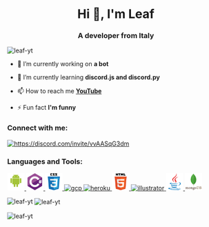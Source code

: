 <h1 align="center">Hi 👋, I'm Leaf</h1>
<h3 align="center">A developer from Italy</h3>

<p align="left"> <img src="https://komarev.com/ghpvc/?username=leaf-yt&label=Profile%20views&color=0e75b6&style=flat" alt="leaf-yt" /> </p>

- 🔭 I’m currently working on **a bot**

- 🌱 I’m currently learning **discord.js and discord.py**

- 📫 How to reach me **[YouTube](https://youtube.com/channel/UC9yRVadElzxSO3ZUywK6Yig)**

- ⚡ Fun fact **I'm funny**

<h3 align="left">Connect with me:</h3>
<p align="left">
<a href="https://discord.gg/https://discord.com/invite/vvAASqG3dm" target="blank"><img align="center" src="https://cdn.jsdelivr.net/npm/simple-icons@3.0.1/icons/discord.svg" alt="https://discord.com/invite/vvAASqG3dm" height="30" width="40" /></a>
</p>


<h3 align="left">Languages and Tools:</h3>
<p align="left"> <a href="https://developer.android.com" target="_blank"> <img src="https://raw.githubusercontent.com/devicons/devicon/master/icons/android/android-original-wordmark.svg" alt="android" width="40" height="40"/> </a> <a href="https://www.w3schools.com/cs/" target="_blank"> <img src="https://raw.githubusercontent.com/devicons/devicon/master/icons/csharp/csharp-original.svg" alt="csharp" width="40" height="40"/> </a> <a href="https://www.w3schools.com/css/" target="_blank"> <img src="https://raw.githubusercontent.com/devicons/devicon/master/icons/css3/css3-original-wordmark.svg" alt="css3" width="40" height="40"/> </a> <a href="https://cloud.google.com" target="_blank"> <img src="https://www.vectorlogo.zone/logos/google_cloud/google_cloud-icon.svg" alt="gcp" width="40" height="40"/> </a> <a href="https://heroku.com" target="_blank"> <img src="https://www.vectorlogo.zone/logos/heroku/heroku-icon.svg" alt="heroku" width="40" height="40"/> </a> <a href="https://www.w3.org/html/" target="_blank"> <img src="https://raw.githubusercontent.com/devicons/devicon/master/icons/html5/html5-original-wordmark.svg" alt="html5" width="40" height="40"/> </a> <a href="https://www.adobe.com/in/products/illustrator.html" target="_blank"> <img src="https://www.vectorlogo.zone/logos/adobe_illustrator/adobe_illustrator-icon.svg" alt="illustrator" width="40" height="40"/> </a> <a href="https://www.java.com" target="_blank"> <img src="https://raw.githubusercontent.com/devicons/devicon/master/icons/java/java-original.svg" alt="java" width="40" height="40"/> </a> <a href="https://www.mongodb.com/" target="_blank"> <img src="https://raw.githubusercontent.com/devicons/devicon/master/icons/mongodb/mongodb-original-wordmark.svg" alt="mongodb" width="40" height="40"/> </a> </p>



<p><img align="left" src="https://github-readme-stats.vercel.app/api/top-langs?username=leaf-yt&show_icons=true&locale=en&layout=compact" alt="leaf-yt" /></p>

<p>&nbsp;<img align="center" src="https://github-readme-stats.vercel.app/api?username=leaf-yt&show_icons=true&locale=en" alt="leaf-yt" /></p>

<p><img align="center" src="https://github-readme-streak-stats.herokuapp.com/?user=leaf-yt&" alt="leaf-yt" /></p>

